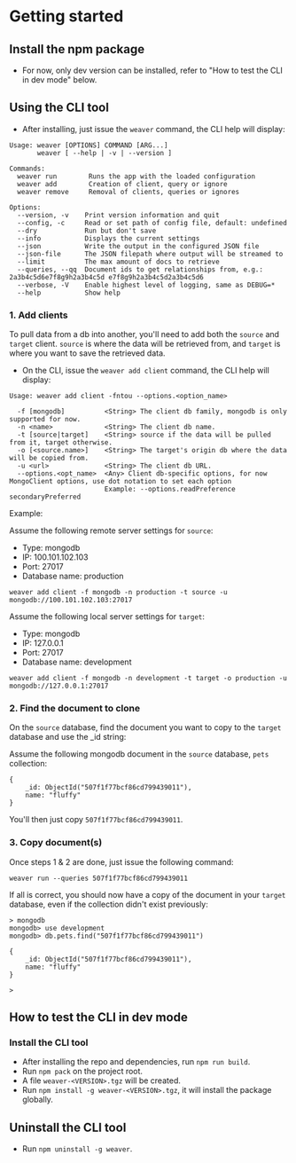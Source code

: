 # Getting started

## Install the npm package

- For now, only dev version can be installed, refer to "How to test the CLI in dev mode" below.

## Using the CLI tool

- After installing, just issue the `weaver` command, the CLI help will display:

```
Usage: weaver [OPTIONS] COMMAND [ARG...]
       weaver [ --help | -v | --version ]

Commands:
  weaver run        Runs the app with the loaded configuration
  weaver add        Creation of client, query or ignore
  weaver remove     Removal of clients, queries or ignores

Options:
  --version, -v    Print version information and quit
  --config, -c     Read or set path of config file, default: undefined
  --dry            Run but don't save
  --info           Displays the current settings
  --json           Write the output in the configured JSON file
  --json-file      The JSON filepath where output will be streamed to
  --limit          The max amount of docs to retrieve
  --queries, --qq  Document ids to get relationships from, e.g.: 2a3b4c5d6e7f8g9h2a3b4c5d e7f8g9h2a3b4c5d2a3b4c5d6
  --verbose, -V    Enable highest level of logging, same as DEBUG=*
  --help           Show help
```

### 1. Add clients

To pull data from a db into another, you'll need to add both the `source` and `target` client. `source` is where the data will be retrieved from, and `target` is where you want to save the retrieved data.

- On the CLI, issue the `weaver add client` command, the CLI help will display:

```
Usage: weaver add client -fntou --options.<option_name>

  -f [mongodb]          <String> The client db family, mongodb is only supported for now.
  -n <name>             <String> The client db name.
  -t [source|target]    <String> source if the data will be pulled from it, target otherwise.
  -o [<source.name>]    <String> The target's origin db where the data will be copied from.
  -u <url>              <String> The client db URL.
  --options.<opt_name>  <Any> Client db-specific options, for now MongoClient options, use dot notation to set each option
                        Example: --options.readPreference secondaryPreferred
```

Example:

Assume the following remote server settings for `source`:
- Type: mongodb
- IP: 100.101.102.103
- Port: 27017
- Database name: production

```
weaver add client -f mongodb -n production -t source -u mongodb://100.101.102.103:27017
```

Assume the following local server settings for `target`:
- Type: mongodb
- IP: 127.0.0.1
- Port: 27017
- Database name: development

```
weaver add client -f mongodb -n development -t target -o production -u mongodb://127.0.0.1:27017
```

### 2. Find the document to clone

On the `source` database, find the document you want to copy to the `target` database and use the _id string:

Assume the following mongodb document in the `source` database, `pets` collection:

```
{
    _id: ObjectId("507f1f77bcf86cd799439011"),
    name: "fluffy"
}
```

You'll then just copy `507f1f77bcf86cd799439011`.

### 3. Copy document(s)

Once steps 1 & 2 are done, just issue the following command:

```
weaver run --queries 507f1f77bcf86cd799439011
```

If all is correct, you should now have a copy of the document in your `target` database, even if the collection didn't exist previously:

```
> mongodb
mongodb> use development
mongodb> db.pets.find("507f1f77bcf86cd799439011")

{
    _id: ObjectId("507f1f77bcf86cd799439011"),
    name: "fluffy"
}

>
```

## How to test the CLI in dev mode

### Install the CLI tool

- After installing the repo and dependencies, run `npm run build`.
- Run `npm pack` on the project root.
- A file `weaver-<VERSION>.tgz` will be created.
- Run `npm install -g weaver-<VERSION>.tgz`, it will install the package globally.

## Uninstall the CLI tool

- Run `npm uninstall -g weaver`.

